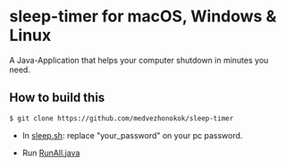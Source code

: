 # sleep-timer for macOS, Windows & Linux

A Java-Application that helps your computer shutdown in minutes you need.

## How to build this 

```bash
$ git clone https://github.com/medvezhonokok/sleep-timer
```
- In [sleep.sh](https://github.com/medvezhonokok/sleep-timer/blob/main/scripts/sleep.sh): replace "your_password" on your pc password.
 
- Run [RunAll.java](https://github.com/medvezhonokok/sleep-timer/blob/main/src/main/java/ru/mkim/sleep/RunAll.java)

